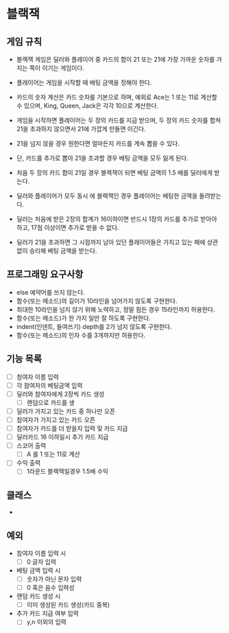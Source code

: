 # 블랙잭
## 게임 규칙
- 블랙잭 게임은 딜러와 플레이어 중 카드의 합이 21 또는 21에 가장 가까운 
  숫자를 가지는 쪽이 이기는 게임이다.
- 플레이어는 게임을 시작할 때 배팅 금액을 정해야 한다. 
- 카드의 숫자 계산은 카드 숫자를 기본으로 하며, 
  예외로 Ace는 1 또는 11로 계산할 수 있으며, 
  King, Queen, Jack은 각각 10으로 계산한다.

- 게임을 시작하면 플레이어는 두 장의 카드를 지급 받으며, 
  두 장의 카드 숫자를 합쳐 21을 초과하지 않으면서 21에 가깝게 만들면 이긴다. 
- 21을 넘지 않을 경우 원한다면 얼마든지 카드를 계속 뽑을 수 있다. 
- 단, 카드를 추가로 뽑아 21을 초과할 경우 배팅 금액을 모두 잃게 된다.
- 처음 두 장의 카드 합이 21일 경우 블랙잭이 되면 베팅 금액의 1.5 배를 딜러에게 받는다. 
- 딜러와 플레이어가 모두 동시 에 블랙잭인 경우 플레이어는 베팅한 금액을 돌려받는다.

- 딜러는 처음에 받은 2장의 합계가 16이하이면 반드시 1장의 카드를 추가로 받아야 하고, 
  17점 이상이면 추가로 받을 수 없다. 
- 딜러가 21을 초과하면 그 시점까지 남아 있던 플레이어들은 
  가지고 있는 패에 상관 없이 승리해 베팅 금액을 받는다.
  

## 프로그래밍 요구사항
- else 예약어를 쓰지 않는다.
- 함수(또는 메소드)의 길이가 10라인을 넘어가지 않도록 구현한다.
- 최대한 10라인을 넘지 않기 위해 노력하고, 정말 힘든 경우 15라인까지 허용한다. 
- 함수(또는 메소드)가 한 가지 일만 잘 하도록 구현한다.
- indent(인덴트, 들여쓰기) depth를 2가 넘지 않도록 구현한다.
- 함수(또는 메소드)의 인자 수를 3개까지만 허용한다. 

## 기능 목록
- [ ] 참여자 이름 입력
- [ ] 각 참여자의 베팅금액 입력
- [ ] 딜러와 참여자에게 2장씩 카드 생성
  - [ ] 랜덤으로 카드를 생
- [ ] 딜러가 가지고 있는 카드 중 하나만 오픈
- [ ] 참여자가 가지고 있는 카드 오픈
- [ ] 참여자가 카드를 더 받을지 입력 및 카드 지급
- [ ] 딜러카드 16 이하일시 추가 카드 지급
- [ ] 스코어 출력
  - [ ] A 를 1 또는 11로 계산
- [ ] 수익 출력
  - [ ] 1라운드 블랙잭일경우 1.5배 수익
  
## 클래스
- 

## 예외
- 참여자 이름 입력 시
  - [ ] 0 글자 입력
- 베팅 금액 입력 시
  - [ ] 숫자가 아닌 문자 입력
  - [ ] 0 혹은 음수 입력성
- 랜덤 카드 생성 시
  - [ ] 이미 생성된 카드 생성(카드 중복)
- 추가 카드 지급 여부 입력
  - [ ] y,n 이외의 입력
